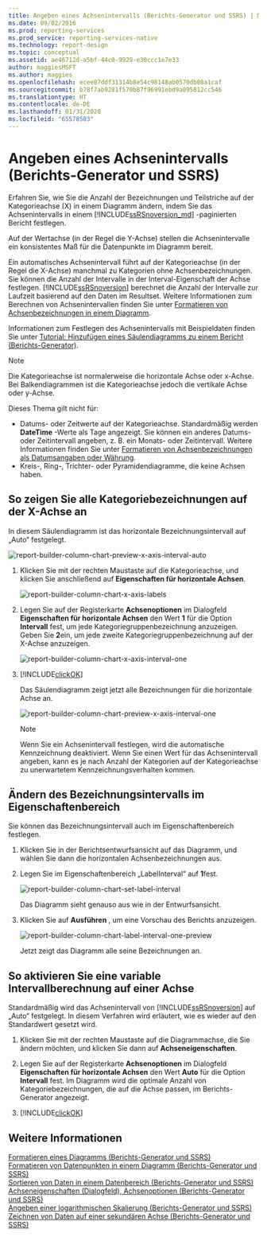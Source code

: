 ```yaml
---
title: Angeben eines Achsenintervalls (Berichts-Generator und SSRS) | Microsoft-Dokumentation
ms.date: 09/02/2016
ms.prod: reporting-services
ms.prod_service: reporting-services-native
ms.technology: report-design
ms.topic: conceptual
ms.assetid: ae46712d-a5bf-44c0-9929-e30ccc1e7e33
author: maggiesMSFT
ms.author: maggies
ms.openlocfilehash: ecee87ddf31314b8e54c98148ab0570db08a1caf
ms.sourcegitcommit: b78f7ab9281f570b87f96991ebd9a095812cc546
ms.translationtype: HT
ms.contentlocale: de-DE
ms.lasthandoff: 01/31/2020
ms.locfileid: "65578503"
---
```

# <a name="specify-an-axis-interval-report-builder-and-ssrs"></a>Angeben eines Achsenintervalls (Berichts-Generator und SSRS)
Erfahren Sie, wie Sie die Anzahl der Bezeichnungen und Teilstriche auf der Kategorieachse (X) in einem Diagramm ändern, indem Sie das Achsenintervalls in einem [!INCLUDE[ssRSnoversion_md](../../includes/ssrsnoversion-md.md)] -paginierten Bericht festlegen.
 
Auf der Wertachse (in der Regel die Y-Achse) stellen die Achsenintervalle ein konsistentes Maß für die Datenpunkte im Diagramm bereit. 

Ein automatisches Achsenintervall führt auf der Kategorieachse (in der Regel die X-Achse) manchmal zu Kategorien ohne Achsenbezeichnungen. Sie können die Anzahl der Intervalle in der Interval-Eigenschaft der Achse festlegen. [!INCLUDE[ssRSnoversion](../../includes/ssrsnoversion-md.md)] berechnet die Anzahl der Intervalle zur Laufzeit basierend auf den Daten im Resultset. Weitere Informationen zum Berechnen von Achsenintervallen finden Sie unter [Formatieren von Achsenbezeichnungen in einem Diagramm](../../reporting-services/report-design/formatting-axis-labels-on-a-chart-report-builder-and-ssrs.md).  

Informationen zum Festlegen des Achsenintervalls mit Beispieldaten finden Sie unter [Tutorial: Hinzufügen eines Säulendiagramms zu einem Bericht (Berichts-Generator)](Tutorial:%20Add%20a%20Column%20Chart%20to%20Your%20Report%20\(Report%20Builder\).md).
  
> [!NOTE]  
>  Die Kategorieachse ist normalerweise die horizontale Achse oder x-Achse. Bei Balkendiagrammen ist die Kategorieachse jedoch die vertikale Achse oder y-Achse.  
>
> Dieses Thema gilt nicht für:
>-   Datums- oder Zeitwerte auf der Kategorieachse. Standardmäßig werden **DateTime** -Werte als Tage angezeigt. Sie können ein anderes Datums- oder Zeitintervall angeben, z. B. ein Monats- oder Zeitintervall. Weitere Informationen finden Sie unter [Formatieren von Achsenbezeichnungen als Datumsangaben oder Währung](../../reporting-services/report-design/format-axis-labels-as-dates-or-currencies-report-builder-and-ssrs.md).  
>-  Kreis-, Ring-, Trichter- oder Pyramidendiagramme, die keine Achsen haben. 
  
## <a name="to-show-all-the-category-labels-on-the-x-axis"></a>So zeigen Sie alle Kategoriebezeichnungen auf der X-Achse an  

In diesem Säulendiagramm ist das horizontale Bezeichnungsintervall auf „Auto“ festgelegt.

![report-builder-column-chart-preview-x-axis-interval-auto](../../reporting-services/report-design/media/report-builder-column-chart-preview-x-axis-interval-auto.png)
  
1.  Klicken Sie mit der rechten Maustaste auf die Kategorieachse, und klicken Sie anschließend auf **Eigenschaften für horizontale Achsen**.   

    ![report-builder-column-chart-x-axis-labels](../../reporting-services/report-design/media/report-builder-column-chart-x-axis-labels.png)
  
2.  Legen Sie auf der Registerkarte **Achsenoptionen** im Dialogfeld **Eigenschaften für horizontale Achsen** den Wert **1** für die Option **Intervall** fest, um jede Kategoriegruppenbezeichnung anzuzeigen. Geben Sie **2**ein, um jede zweite Kategoriegruppenbezeichnung auf der X-Achse anzuzeigen. 

     ![report-builder-column-chart-x-axis-interval-one](../../reporting-services/report-design/media/report-builder-column-chart-x-axis-interval-one.png)
  
3.  [!INCLUDE[clickOK](../../includes/clickok-md.md)]  

    Das Säulendiagramm zeigt jetzt alle Bezeichnungen für die horizontale Achse an.

    ![report-builder-column-chart-preview-x-axis-interval-one](../../reporting-services/report-design/media/report-builder-column-chart-preview-x-axis-interval-one.png)
  
    > [!NOTE]  
    >  Wenn Sie ein Achsenintervall festlegen, wird die automatische Kennzeichnung deaktiviert. Wenn Sie einen Wert für das Achsenintervall angeben, kann es je nach Anzahl der Kategorien auf der Kategorieachse zu unerwartetem Kennzeichnungsverhalten kommen.  

## <a name="change-the-label-interval-in-properties-pane"></a>Ändern des Bezeichnungsintervalls im Eigenschaftenbereich

Sie können das Bezeichnungsintervall auch im Eigenschaftenbereich festlegen.

1.  Klicken Sie in der Berichtsentwurfsansicht auf das Diagramm, und wählen Sie dann die horizontalen Achsenbezeichnungen aus.

3. Legen Sie im Eigenschaftenbereich „LabelInterval“ auf **1**fest.

    ![report-builder-column-chart-set-label-interval](../../reporting-services/media/report-builder-column-chart-set-label-interval.png)

    Das Diagramm sieht genauso aus wie in der Entwurfsansicht. 
    
5.  Klicken Sie auf **Ausführen** , um eine Vorschau des Berichts anzuzeigen.

    ![report-builder-column-chart-label-interval-one-preview](../../reporting-services/media/report-builder-column-chart-label-interval-one-preview.png)
    
    Jetzt zeigt das Diagramm alle seine Bezeichnungen an.
  
## <a name="to-enable-a-variable-interval-calculation-on-an-axis"></a>So aktivieren Sie eine variable Intervallberechnung auf einer Achse  

Standardmäßig wird das Achsenintervall von [!INCLUDE[ssRSnoversion](../../includes/ssrsnoversion-md.md)] auf „Auto“ festgelegt. In diesem Verfahren wird erläutert, wie es wieder auf den Standardwert gesetzt wird. 
  
1.  Klicken Sie mit der rechten Maustaste auf die Diagrammachse, die Sie ändern möchten, und klicken Sie dann auf **Achseneigenschaften**. 
  
2.  Legen Sie auf der Registerkarte **Achsenoptionen** im Dialogfeld **Eigenschaften für horizontale Achsen** den Wert **Auto** für die Option **Intervall** fest. Im Diagramm wird die optimale Anzahl von Kategoriebezeichnungen, die auf die Achse passen, im Berichts-Generator angezeigt.  
  
3.  [!INCLUDE[clickOK](../../includes/clickok-md.md)]  
  
## <a name="see-also"></a>Weitere Informationen  
 [Formatieren eines Diagramms &#40;Berichts-Generator und SSRS&#41;](../../reporting-services/report-design/formatting-a-chart-report-builder-and-ssrs.md)   
 [Formatieren von Datenpunkten in einem Diagramm (Berichts-Generator und SSRS)](../../reporting-services/report-design/formatting-data-points-on-a-chart-report-builder-and-ssrs.md)   
 [Sortieren von Daten in einem Datenbereich (Berichts-Generator und SSRS)](../../reporting-services/report-design/sort-data-in-a-data-region-report-builder-and-ssrs.md)   
 [Achseneigenschaften (Dialogfeld), Achsenoptionen (Berichts-Generator und SSRS)](https://msdn.microsoft.com/library/b276e210-7a12-48ae-971b-7dabae51df11)   
 [Angeben einer logarithmischen Skalierung (Berichts-Generator und SSRS)](../../reporting-services/report-design/specify-a-logarithmic-scale-report-builder-and-ssrs.md)   
 [Zeichnen von Daten auf einer sekundären Achse (Berichts-Generator und SSRS)](../../reporting-services/report-design/plot-data-on-a-secondary-axis-report-builder-and-ssrs.md)  
  
  
